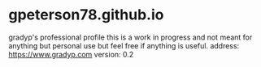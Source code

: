 # gpeterson78.github.io
gradyp's professional profile
this is a work in progress and not meant for anything but personal use but feel free if anything is useful.
address: https://www.gradyp.com
version: 0.2


